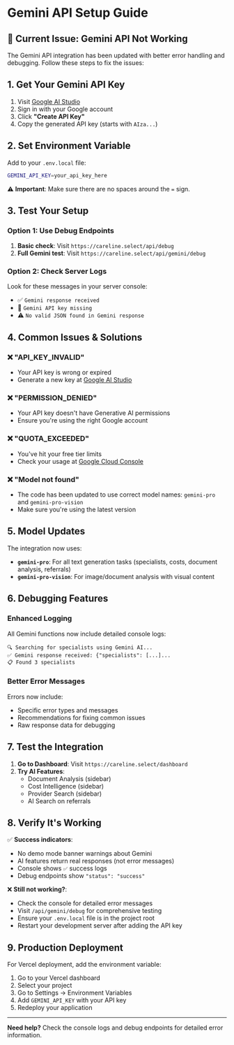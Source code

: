 # Gemini API Setup Guide

## 🚨 **Current Issue: Gemini API Not Working**

The Gemini API integration has been updated with better error handling and debugging. Follow these steps to fix the issues:

## 1. Get Your Gemini API Key

1. Visit [Google AI Studio](https://makersuite.google.com/app/apikey)
2. Sign in with your Google account
3. Click **"Create API Key"**
4. Copy the generated API key (starts with `AIza...`)

## 2. Set Environment Variable

Add to your `.env.local` file:
```bash
GEMINI_API_KEY=your_api_key_here
```

⚠️ **Important**: Make sure there are no spaces around the `=` sign.

## 3. Test Your Setup

### Option 1: Use Debug Endpoints
1. **Basic check**: Visit `https://careline.select/api/debug`
2. **Full Gemini test**: Visit `https://careline.select/api/gemini/debug`

### Option 2: Check Server Logs
Look for these messages in your server console:
- ✅ `Gemini response received`
- 🚨 `Gemini API key missing`
- ⚠️ `No valid JSON found in Gemini response`

## 4. Common Issues & Solutions

### ❌ **"API_KEY_INVALID"**
- Your API key is wrong or expired
- Generate a new key at [Google AI Studio](https://makersuite.google.com/app/apikey)

### ❌ **"PERMISSION_DENIED"** 
- Your API key doesn't have Generative AI permissions
- Ensure you're using the right Google account

### ❌ **"QUOTA_EXCEEDED"**
- You've hit your free tier limits
- Check your usage at [Google Cloud Console](https://console.cloud.google.com/)

### ❌ **"Model not found"**
- The code has been updated to use correct model names: `gemini-pro` and `gemini-pro-vision`
- Make sure you're using the latest version

## 5. Model Updates

The integration now uses:
- **`gemini-pro`**: For all text generation tasks (specialists, costs, document analysis, referrals)
- **`gemini-pro-vision`**: For image/document analysis with visual content

## 6. Debugging Features

### Enhanced Logging
All Gemini functions now include detailed console logs:
```
🔍 Searching for specialists using Gemini AI...
✅ Gemini response received: {"specialists": [...]...
📋 Found 3 specialists
```

### Better Error Messages
Errors now include:
- Specific error types and messages
- Recommendations for fixing common issues
- Raw response data for debugging

## 7. Test the Integration

1. **Go to Dashboard**: Visit `https://careline.select/dashboard`
2. **Try AI Features**:
   - Document Analysis (sidebar)
   - Cost Intelligence (sidebar) 
   - Provider Search (sidebar)
   - AI Search on referrals

## 8. Verify It's Working

✅ **Success indicators**:
- No demo mode banner warnings about Gemini
- AI features return real responses (not error messages)
- Console shows `✅` success logs
- Debug endpoints show `"status": "success"`

❌ **Still not working?**:
- Check the console for detailed error messages
- Visit `/api/gemini/debug` for comprehensive testing
- Ensure your `.env.local` file is in the project root
- Restart your development server after adding the API key

## 9. Production Deployment

For Vercel deployment, add the environment variable:
1. Go to your Vercel dashboard
2. Select your project
3. Go to Settings → Environment Variables
4. Add `GEMINI_API_KEY` with your API key
5. Redeploy your application

---

**Need help?** Check the console logs and debug endpoints for detailed error information.
